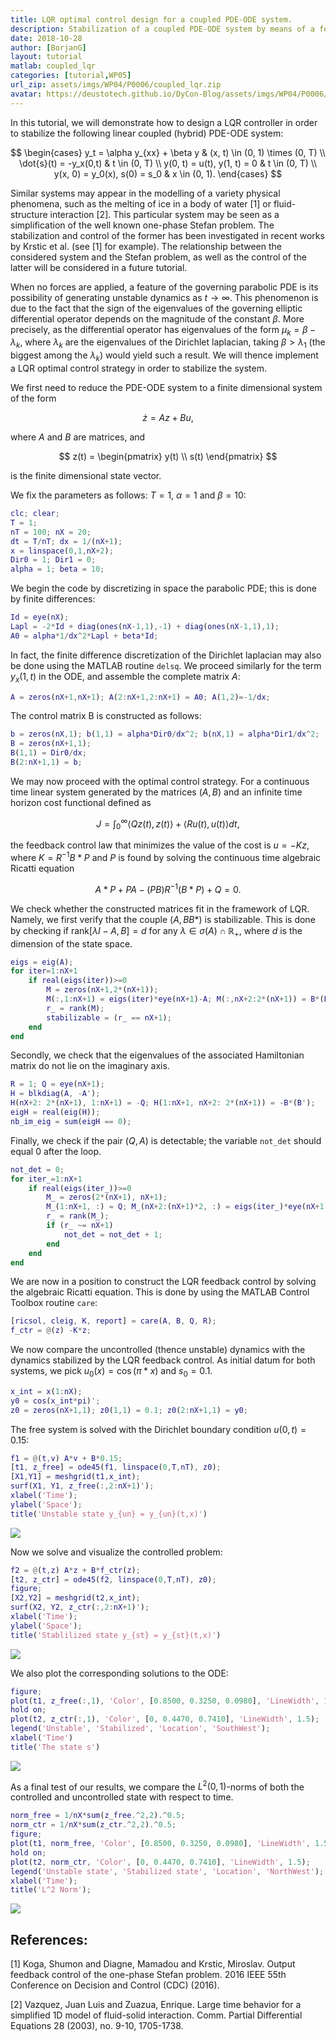 ```yaml
---
title: LQR optimal control design for a coupled PDE-ODE system.
description: Stabilization of a coupled PDE-ODE system by means of a feedback LQR control.
date: 2018-10-28
author: [BorjanG]
layout: tutorial
matlab: coupled_lqr
categories: [tutorial,WP05]
url_zip: assets/imgs/WP04/P0006/coupled_lqr.zip
avatar: https://deustotech.github.io/DyCon-Blog/assets/imgs/WP04/P0006/copiaRM_02.png
---
```


In this tutorial, we will demonstrate how to design a LQR controller in order to stabilize the following linear coupled (hybrid) PDE-ODE system:


$$   \begin{cases}       y_t = \alpha y_{xx} + \beta y & (x, t) \in (0, 1) \times (0, T) \\       \dot{s}(t) = -y_x(0,t) & t \in (0, T) \\       y(0, t) = u(t), y(1, t) = 0 & t \in (0, T) \\       y(x, 0) = y_0(x), s(0) = s_0 & x \in (0, 1).   \end{cases} $$


Similar systems may appear in the modelling of a variety physical phenomena, such as the melting of ice in a body of water [1] or fluid-structure interaction [2]. This particular system may be seen as a simplification of the well known one-phase Stefan problem. The stabilization and control of the former has been investigated in recent works by Krstic et al. (see [1] for example). The relationship between the considered system and the Stefan problem, as well as the control of the latter will be considered in a future tutorial.


When no forces are applied, a feature of the governing parabolic PDE is its possibility of generating unstable dynamics as $t \rightarrow \infty$. This phenomenon is due to the fact that the sign of the eigenvalues of the governing elliptic differential operator depends on the magnitude of the constant $\beta$. More precisely, as the differential operator has eigenvalues of the form $\mu_k = \beta - \lambda_k$, where $\lambda_k$ are the eigenvalues of the Dirichlet laplacian, taking $\beta > \lambda_1$ (the biggest among the $\lambda_k$) would yield such a result. We will thence implement a LQR optimal control strategy in order to stabilize the system.


We first need to reduce the PDE-ODE system  to a finite dimensional system of the form


$$ \dot{z} = Az + Bu,$$


where $A$ and $B$ are matrices, and


$$ z(t) = \begin{pmatrix} y(t) \\ s(t) \end{pmatrix} $$


is the finite dimensional state vector.


We fix the parameters as follows: $T=1$, $\alpha=1$ and $\beta = 10$:

```matlab
clc; clear;
T = 1;
nT = 100; nX = 20;
dt = T/nT; dx = 1/(nX+1);
x = linspace(0,1,nX+2);
Dir0 = 1; Dir1 = 0;
alpha = 1; beta = 10;
```


We begin the code by discretizing in space the parabolic PDE; this is done by finite differences:

```matlab
Id = eye(nX);
Lapl = -2*Id + diag(ones(nX-1,1),-1) + diag(ones(nX-1,1),1);
A0 = alpha*1/dx^2*Lapl + beta*Id;
```


In fact, the finite difference discretization of the Dirichlet laplacian may also be done using the MATLAB routine `delsq`. We proceed similarly for the term $y_x(1,t)$ in the ODE, and assemble the complete matrix $A$:

```matlab
A = zeros(nX+1,nX+1); A(2:nX+1,2:nX+1) = A0; A(1,2)=-1/dx;
```


The control matrix B is constructed as follows:

```matlab
b = zeros(nX,1); b(1,1) = alpha*Dir0/dx^2; b(nX,1) = alpha*Dir1/dx^2;
B = zeros(nX+1,1);
B(1,1) = Dir0/dx;
B(2:nX+1,1) = b;
```


We may now proceed with the optimal control strategy. For a continuous time linear system generated by the matrices $(A,B)$ and an infinite time horizon cost functional defined as


$$   J = \int_0^\infty \langle Q z(t), z(t) \rangle + \langle R u(t), u(t)   \rangle dt, $$


the feedback control law that minimizes the value of the cost is $u = -Kz$, where $K = R^{-1}B*P$ and $P$ is found by solving the continuous time algebraic Ricatti equation


$$ A*P+PA-(PB)R^{{-1}}(B*P)+Q=0.$$


We check whether the constructed matrices fit in the framework of LQR. Namely, we first verify that the couple $(A, BB*)$ is stabilizable. This is done by checking if $\text{rank}[\lambda I - A, B] = d$ for any $\lambda \in \sigma(A)\cap \mathbb{R}_+$, where $d$ is the dimension of the state space.

```matlab
eigs = eig(A);
for iter=1:nX+1
    if real(eigs(iter))>=0
        M = zeros(nX+1,2*(nX+1));
        M(:,1:nX+1) = eigs(iter)*eye(nX+1)-A; M(:,nX+2:2*(nX+1)) = B*(B');
        r_ = rank(M);
        stabilizable = (r_ == nX+1);
    end
end
```


Secondly, we check that the eigenvalues of the associated Hamiltonian matrix do not lie on the imaginary axis.

```matlab
R = 1; Q = eye(nX+1);
H = blkdiag(A, -A');
H(nX+2: 2*(nX+1), 1:nX+1) = -Q; H(1:nX+1, nX+2: 2*(nX+1)) = -B*(B');
eigH = real(eig(H));
nb_im_eig = sum(eigH == 0);
```


Finally, we check if the pair $(Q, A)$ is detectable; the variable `not_det` should equal $0$ after the loop.

```matlab
not_det = 0;
for iter_=1:nX+1
    if real(eigs(iter_))>=0
        M_ = zeros(2*(nX+1), nX+1);
        M_(1:nX+1, :) = Q; M_(nX+2:(nX+1)*2, :) = eigs(iter_)*eye(nX+1)-A;
        r_ = rank(M_);
        if (r_ ~= nX+1)
            not_det = not_det + 1;
        end
    end
end
```


We are now in a position to construct the LQR feedback control by solving the algebraic Ricatti equation. This is done by using the MATLAB Control Toolbox routine `care`:

```matlab
[ricsol, cleig, K, report] = care(A, B, Q, R);
f_ctr = @(z) -K*z;
```


We now compare the uncontrolled (thence unstable) dynamics with the dynamics stabilized by the LQR feedback control. As initial datum for both systems, we pick $u_0(x) = \cos(\pi*x)$ and $s_0 = 0.1$.

```matlab
x_int = x(1:nX);
y0 = cos(x_int*pi)';
z0 = zeros(nX+1,1); z0(1,1) = 0.1; z0(2:nX+1,1) = y0;
```


The free system is solved with the Dirichlet boundary condition $u(0,t) = 0.15$:

```matlab
f1 = @(t,v) A*v + B*0.15;
[t1, z_free] = ode45(f1, linspace(0,T,nT), z0);
[X1,Y1] = meshgrid(t1,x_int);
surf(X1, Y1, z_free(:,2:nX+1)');
xlabel('Time');
ylabel('Space');
title('Unstable state y_{un} = y_{un}(t,x)')
```


![]({{site.url}}{{site.baseurl}}/assets/imgs/WP04/P0006/copiaRM_01.png)

Now we solve and visualize the controlled problem:

```matlab
f2 = @(t,z) A*z + B*f_ctr(z);
[t2, z_ctr] = ode45(f2, linspace(0,T,nT), z0);
figure;
[X2,Y2] = meshgrid(t2,x_int);
surf(X2, Y2, z_ctr(:,2:nX+1)');
xlabel('Time');
ylabel('Space');
title('Stablilized state y_{st} = y_{st}(t,x)')
```


![]({{site.url}}{{site.baseurl}}/assets/imgs/WP04/P0006/copiaRM_02.png)

We also plot the corresponding solutions to the ODE:

```matlab
figure;
plot(t1, z_free(:,1), 'Color', [0.8500, 0.3250, 0.0980], 'LineWidth', 1.5);
hold on;
plot(t2, z_ctr(:,1), 'Color', [0, 0.4470, 0.7410], 'LineWidth', 1.5);
legend('Unstable', 'Stabilized', 'Location', 'SouthWest');
xlabel('Time')
title('The state s')
```


![]({{site.url}}{{site.baseurl}}/assets/imgs/WP04/P0006/copiaRM_03.png)

As a final test of our results, we compare the $L^2(0,1)$-norms of both the controlled and uncontrolled state with respect to time.

```matlab
norm_free = 1/nX*sum(z_free.^2,2).^0.5;
norm_ctr = 1/nX*sum(z_ctr.^2,2).^0.5;
figure;
plot(t1, norm_free, 'Color', [0.8500, 0.3250, 0.0980], 'LineWidth', 1.5);
hold on;
plot(t2, norm_ctr, 'Color', [0, 0.4470, 0.7410], 'LineWidth', 1.5);
legend('Unstable state', 'Stabilized state', 'Location', 'NorthWest');
xlabel('Time');
title('L^2 Norm');
```


![]({{site.url}}{{site.baseurl}}/assets/imgs/WP04/P0006/copiaRM_04.png)


## References:


[1] Koga, Shumon and Diagne, Mamadou and Krstic, Miroslav. Output feedback control of the one-phase Stefan problem. 2016 IEEE 55th Conference on Decision and Control (CDC) (2016).


[2] Vazquez, Juan Luis and Zuazua, Enrique. Large time behavior for a simplified 1D model of fluid-solid interaction. Comm. Partial Differential Equations 28 (2003), no. 9-10, 1705-1738.


